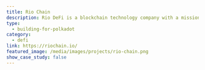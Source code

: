 ```yaml
---
title: Rio Chain
description: Rio DeFi is a blockchain technology company with a mission to accelerate the mass adoption of digital assets by bridging traditional and decentralized finance.
type:
  - building-for-polkadot
category:
  - defi
link: https://riochain.io/
featured_image: /media/images/projects/rio-chain.png
show_case_study: false
---
```

